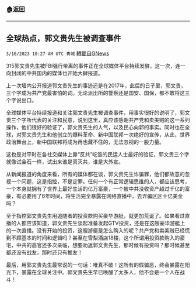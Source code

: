 ###  [:house:返回](README.md)
---


## 全球热点，郭文贵先生被调查事件
`3/16/2023 10:27 AM UTC 青城` [轉載自GNews](https://gnews.org/articles/1019025)




315郭文贵先生被FBI强行带离的事件正在全球媒体平台持续发酵，这一次，连一向封闭的中共国内的媒体也开始大肆报道。

上一次墙内公开报道郭文贵先生的事迹还是在2017年，此后的日子里，郭文贵，三个字成为共产党最害怕的词。无论派出所的警察还是国安、国保，都不敢将这三个字说出口。

全球媒体平台持续报道和关注郭文贵先生被调查事件，用事实很好的说明了，郭文贵三个字所代表的关注和民意，说到这里，真应该感谢共产党和卖美贼的这一系列操作，他们很好的验证了，郭文贵先生的人气，以及民心向郭的事实。同时也在全球，对郭文贵先生和他创立的爆料革命、新中国联邦一次绝好的宣传，从此，世界政治舞台上，新中国联邦将成为再也藏不住的，无法忽视的一股力量。

这也是对平时在各社交媒体上靠“反共”吃饭的民运人士最好的验证，郭文贵三个字就像试金石一样，试出来谁是真灭共，谁是大外宣。

从新闻报道的角度来看，所有的媒体都在谈，郭文贵先生诈骗罪，他们都故意的忽视一个问题，这是指控，不是定罪。任何一个有正常逻辑思维的人，都应该思考，一个本身就拥有了世界上最好生活的亿万富豪，一个被中共没收资产超过千亿的富豪，有必要用了6年时间，将生活完全暴露在网络直播中，去诈骗区区十亿美金吗？

至于指控郭文贵先生用追随者的投资款购买豪华游艇，就更加荒诞了。如果看过直播的人都应该知道，郭文贵先生谈起准备发起GTV投资，还是在这艘豪华游艇上的一次直播。没有开始的投资，这艘游艇是怎么购入的呢？共产党和卖美贼已经慌到不顾基本的时间和逻辑吗？甚至在雪梨酒店18楼，这个所谓用投资款购入的豪宅，中共的高官还多次亲临，想要劝返郭文贵先生，那时候有投资吗？那时候甚至都还没有战友，那时还只有推友！

最后，用郭文贵先生最常说的一句话：唯真不破！这所有的假骗恶，终会暴露在阳光下，暴露在全球关注中。郭文贵先生早已唤醒了太多人，他不会是一个人在战斗！

